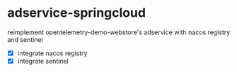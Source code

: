 # adservice-springcloud

reimplement opentelemetry-demo-webstore's adservice with nacos registry and sentinel

- [x] integrate nacos registry
- [x] integrate sentinel
